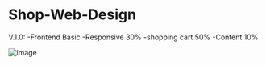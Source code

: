 # Shop-Web-Design

V.1.0:
-Frontend Basic
-Responsive 30%
-shopping cart 50%
-Content 10%

![image](https://github.com/JrSamCode/Shop-Web-Design/assets/148598614/c497b20b-c4e9-4c59-8644-88df396d156a)
